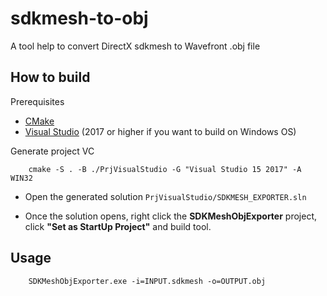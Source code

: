# sdkmesh-to-obj

A tool help to convert DirectX sdkmesh to Wavefront .obj file

## How to build

Prerequisites
-   [CMake](https://cmake.org/download/)
-   [Visual Studio](https://visualstudio.microsoft.com/downloads/)  (2017 or higher if you want to build on Windows OS)

Generate project VC
```console
    cmake -S . -B ./PrjVisualStudio -G "Visual Studio 15 2017" -A WIN32
```

-   Open the generated solution `PrjVisualStudio/SDKMESH_EXPORTER.sln`

-   Once the solution opens, right click the **SDKMeshObjExporter** project, click **"Set as StartUp Project"** and build tool.

## Usage

```console
    SDKMeshObjExporter.exe -i=INPUT.sdkmesh -o=OUTPUT.obj
```
